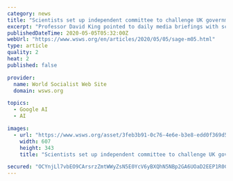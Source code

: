```yaml
---
category: news
title: "Scientists set up independent committee to challenge UK government’s COVID-19 response: “there is no transparency”"
excerpt: "Professor David King pointed to daily media briefings with scientists standing alongside government ministers, stating “that is very different from being free to say what your advice is.”"
publishedDateTime: 2020-05-05T05:32:00Z
webUrl: "https://www.wsws.org/en/articles/2020/05/05/sage-m05.html"
type: article
quality: 2
heat: 2
published: false

provider:
  name: World Socialist Web Site
  domain: wsws.org

topics:
  - Google AI
  - AI

images:
  - url: "https://www.wsws.org/asset/3feb3b91-0c76-4e6e-b3e8-edd0f369d526/image.jpg"
    width: 607
    height: 343
    title: "Scientists set up independent committee to challenge UK government’s COVID-19 response: “there is no transparency”"

secured: "OCYnjLl7vbEO9CArsrzZmtWWyZsN5E0YcV6yBXQhN5NBp2GA6UOaD2EEP1R0CvLylcLFQ0tsNDhOvk7hbWqzx+psmOjkpBCgb7fSr/e5s4BhoNy1Ojg4PMxwpTqqRMpdW6dNBLhxTLInXXi1g4R0n+GgP7n3ugDSUGYhDKdmUDm6+AA3tFxDJvNC0KMAan+sl54ddM1y/j4dVdd8eNgrS+2gV2cjOviPhMCM1l3NzMyaaJ16bmDxCW8XK8oOrlTmlLHmvPOvOIrVbsYQpxBspMsDKAFmWSU1zGsF+Hj2fo37g54ZDU1jbDJban5ahyCSVWnGPcZsYOn646q+t+YtQxEb+dI6bzYc2gY9FgBMF/7hZgOjxVLYs9Y5Odf5IafGhIvYzSKg97u8KLbOaqDNcrpRLiP+8yfj0Z4hooOieFLSkaKnS0K9QmpTvx8SAXBPivMNBTjS2Lyc4Sxm1mN5qo+814IdAvbjjaXyfoL7sH0=;/JXfyQvF5sZjKRQFXfx5xQ=="
---
```


